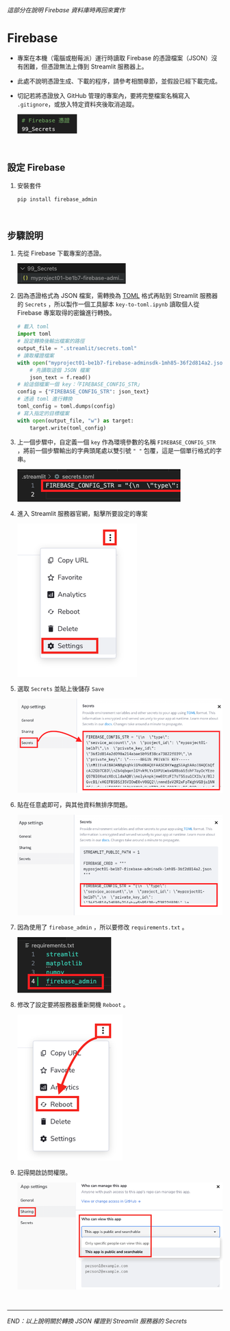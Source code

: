 _這部分在說明 Firebase 資料庫時再回來實作_

# Firebase
- 專案在本機（電腦或樹莓派）運行時讀取 Firebase 的憑證檔案（JSON）沒有困難，但憑證無法上傳到 Streamlit 服務器上。
- 此處不說明憑證生成、下載的程序，請參考相關章節，並假設已經下載完成。
- 切記若將憑證放入 GitHub 管理的專案內，要將完整檔案名稱寫入 `.gitignore`，或放入特定資料夾後取消追蹤。
  
  ![](images/img_53.png)

<br>

## 設定 Firebase
1. 安裝套件

    ```bash
    pip install firebase_admin
    ```

<br>

## 步驟說明 

1. 先從 Firebase 下載專案的憑證。

   ![](images/img_54.png)
   
2. 因為憑證格式為 JSON 檔案，需轉換為 [TOML](https://toml.io/en/v1.0.0) 格式再貼到 Streamlit 服務器的 `Secrets` ，所以製作一個工具腳本 `key-to-toml.ipynb` 讀取個人從 Firebase 專案取得的密鑰進行轉換。

    ```python
    # 載入 toml
    import toml
    # 設定轉換後輸出檔案的路徑
    output_file = ".streamlit/secrets.toml"
    # 讀取權證檔案
    with open("myproject01-be1b7-firebase-adminsdk-1mh85-36f2d814a2.json") as f:
        # 先讀取這個 JSON 檔案
        json_text = f.read()
    # 給這個檔案一個 key：「FIREBASE_CONFIG_STR」
    config = {"FIREBASE_CONFIG_STR": json_text}
    # 透過 toml 進行轉換
    toml_config = toml.dumps(config)
    # 寫入指定的目標檔案
    with open(output_file, "w") as target:
        target.write(toml_config)
    ```

3. 上一個步驟中，自定義一個 `key` 作為環境參數的名稱 `FIREBASE_CONFIG_STR` ，將前一個步驟輸出的字典頭尾處以雙引號 `" "` 包覆，這是一個單行格式的字串。

   ![](images/img_63.png)

4. 進入 Streamlit 服務器官網，點擊所要設定的專案

   ![](images/img_56.png)

5. 選取 `Secrets` 並貼上後儲存 `Save`

    ![](images/img_64.png)

6. 貼在任意處即可，與其他資料無排序問題。


   ![](images/img_65.png)

7. 因為使用了 `firebase_admin` ，所以要修改 `requirements.txt` 。

   ![](images/img_59.png)

8. 修改了設定要將服務器重新開機 `Reboot` 。

    ![](images/img_60.png)

9.  記得開啟訪問權限。

    ![](images/img_61.png)

<br>

---

_END：以上說明關於轉換 JSON 權證到 Streamlit 服務器的 Secrets_